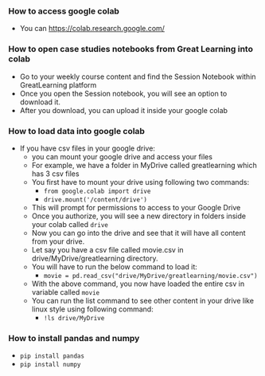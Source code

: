 ### How to access google colab
- You can https://colab.research.google.com/

### How to open case studies notebooks from Great Learning into colab
- Go to your weekly course content and find the Session Notebook within GreatLearning platform
- Once you open the Session notebook, you will see an option to download it.
- After you download, you can upload it inside your google colab

### How to load data into google colab
- If you have csv files in your google drive:
  - you can mount your google drive and access your files
  - For example, we have a folder in MyDrive called greatlearning which has 3 csv files
  - You first have to mount your drive using following two commands:
    - ```from google.colab import drive```
    - ```drive.mount('/content/drive')```
  - This will prompt for permissions to access to your Google Drive
  - Once you authorize, you will see a new directory in folders inside your colab called ```drive```
  - Now you can go into the drive and see that it will have all content from your drive.
  - Let say you have a csv file called movie.csv in drive/MyDrive/greatlearning directory.
  - You will have to run the below command to load it:
    - ```movie = pd.read_csv("drive/MyDrive/greatlearning/movie.csv")```
  - With the above command, you now have loaded the entire csv in variable called ```movie```
  - You can run the list command to see other content in your drive like linux style using following command:
    - ```!ls drive/MyDrive```

### How to install pandas and numpy
  - ```pip install pandas```
  - ```pip install numpy```
